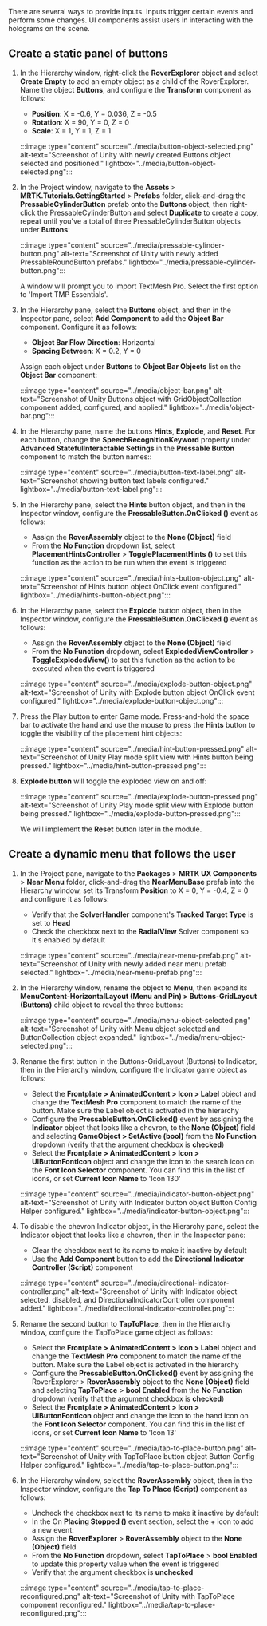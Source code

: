 There are several ways to provide inputs. Inputs trigger certain events and perform some changes. UI components assist users in interacting with the holograms on the scene.

## Create a static panel of buttons

1. In the Hierarchy window, right-click the **RoverExplorer** object and select **Create Empty** to add an empty object as a child of the RoverExplorer. Name the object **Buttons**, and configure the **Transform** component as follows:
    * **Position**: X = -0.6, Y = 0.036, Z = -0.5
    * **Rotation**: X = 90, Y = 0, Z = 0
    * **Scale**: X = 1, Y = 1, Z = 1

    :::image type="content" source="../media/button-object-selected.png" alt-text="Screenshot of Unity with newly created Buttons object selected and positioned." lightbox="../media/button-object-selected.png":::

2. In the Project window, navigate to the **Assets** > **MRTK.Tutorials.GettingStarted** > **Prefabs** folder, click-and-drag the **PressableCylinderButton** prefab onto the **Buttons** object, then right-click the PressableCylinderButton and select **Duplicate** to create a copy, repeat until you've a total of three PressableCylinderButton objects under **Buttons**:

    :::image type="content" source="../media/pressable-cylinder-button.png" alt-text="Screenshot of Unity with newly added PressableRoundButton prefabs." lightbox="../media/pressable-cylinder-button.png":::

    A window will prompt you to import TextMesh Pro. Select the first option to 'Import TMP Essentials'.

3. In the Hierarchy pane, select the **Buttons** object, and then in the Inspector pane, select **Add Component** to add the **Object Bar** component. Configure it as follows:

    * **Object Bar Flow Direction**: Horizontal
    * **Spacing Between**: X = 0.2, Y = 0

   Assign each object under **Buttons** to **Object Bar Objects** list on the **Object Bar** component:

    :::image type="content" source="../media/object-bar.png" alt-text="Screenshot of Unity Buttons object with GridObjectCollection component added, configured, and applied." lightbox="../media/object-bar.png":::

4. In the Hierarchy pane, name the buttons **Hints**, **Explode**, and **Reset**. For each button, change the **SpeechRecognitionKeyword** property under **Advanced StatefulInteractable Settings** in the **Pressable Button** component to match the button names::

    :::image type="content" source="../media/button-text-label.png" alt-text="Screenshot showing button text labels configured." lightbox="../media/button-text-label.png":::

5. In the Hierarchy pane, select the **Hints** button object, and then in the Inspector window, configure the **PressableButton.OnClicked ()** event as follows:

    * Assign the **RoverAssembly** object to the **None (Object)** field
    * From the **No Function** dropdown list, select **PlacementHintsController** > **TogglePlacementHints ()** to set this function as the action to be run when the event is triggered

    :::image type="content" source="../media/hints-button-object.png" alt-text="Screenshot of Hints button object OnClick event configured." lightbox="../media/hints-button-object.png":::

6. In the Hierarchy pane, select the **Explode** button object, then in the Inspector window, configure the **PressableButton.OnClicked ()** event as follows:
    * Assign the **RoverAssembly** object to the **None (Object)** field
    * From the **No Function** dropdown, select **ExplodedViewController** > **ToggleExplodedView()** to set this function as the action to be executed when the event is triggered

    :::image type="content" source="../media/explode-button-object.png" alt-text="Screenshot of Unity with Explode button object OnClick event configured." lightbox="../media/explode-button-object.png":::

7. Press the Play button to enter Game mode. Press-and-hold the space bar to activate the hand and use the mouse to press the **Hints** button to toggle the visibility of the placement hint objects:

    :::image type="content" source="../media/hint-button-pressed.png" alt-text="Screenshot of Unity Play mode split view with Hints button being pressed." lightbox="../media/hint-button-pressed.png":::

8. **Explode button** will toggle the exploded view on and off:

    :::image type="content" source="../media/explode-button-pressed.png" alt-text="Screenshot of Unity Play mode split view with Explode button being pressed." lightbox="../media/explode-button-pressed.png":::

    We will implement the **Reset** button later in the module.

## Create a dynamic menu that follows the user

1. In the Project pane, navigate to the **Packages** > **MRTK UX Components** > **Near Menu** folder, click-and-drag the **NearMenuBase** prefab into the Hierarchy window, set its Transform **Position** to X = 0, Y = -0.4, Z = 0 and configure it as follows:
    * Verify that the **SolverHandler** component's **Tracked Target Type** is set to **Head**
    * Check the checkbox next to the **RadialView** Solver component so it's enabled by default

    :::image type="content" source="../media/near-menu-prefab.png" alt-text="Screenshot of Unity with newly added near menu prefab selected." lightbox="../media/near-menu-prefab.png":::

2. In the Hierarchy window, rename the object to **Menu**, then expand its **MenuContent-HorizontalLayout (Menu and Pin) > Buttons-GridLayout (Buttons)** child object to reveal the three buttons:

    :::image type="content" source="../media/menu-object-selected.png" alt-text="Screenshot of Unity with Menu object selected and ButtonCollection object expanded." lightbox="../media/menu-object-selected.png":::

3. Rename the first button in the Buttons-GridLayout (Buttons) to Indicator, then in the Hierarchy window, configure the Indicator game object as follows:

    * Select the **Frontplate > AnimatedContent > Icon > Label** object and change the **TextMesh Pro** component to match the name of the button. Make sure the Label object is activated in the hierarchy
    * Configure the **PressableButton.OnClicked()** event by assigning the **Indicator** object that looks like a chevron, to the **None (Object)** field and selecting **GameObject > SetActive (bool)** from the **No Function** dropdown (verify that the argument checkbox is **checked**)
    * Select the **Frontplate > AnimatedContent > Icon > UIButtonFontIcon** object and change the icon to the search icon on the **Font Icon Selector** component. You can find this in the list of icons, or set **Current Icon Name** to 'Icon 130'

    :::image type="content" source="../media/indicator-button-object.png" alt-text="Screenshot of Unity with Indicator button object Button Config Helper configured." lightbox="../media/indicator-button-object.png":::

4. To disable the chevron Indicator object, in the Hierarchy pane, select the Indicator object that looks like a chevron, then in the Inspector pane:

    * Clear the checkbox next to its name to make it inactive by default
    * Use the **Add Component** button to add the **Directional Indicator Controller (Script)** component

    :::image type="content" source="../media/directional-indicator-controller.png" alt-text="Screenshot of Unity with Indicator object selected, disabled, and DirectionalIndicatorController component added." lightbox="../media/directional-indicator-controller.png":::

5. Rename the second button to **TapToPlace**, then in the Hierarchy window, configure the TapToPlace game object as follows:

    * Select the **Frontplate > AnimatedContent > Icon > Label** object and change the **TextMesh Pro** component to match the name of the button. Make sure the Label object is activated in the hierarchy
    * Configure the **PressableButton.OnClicked()** event by assigning the RoverExplorer > **RoverAssembly** object to the **None (Object)** field and selecting **TapToPlace** > **bool Enabled** from the **No Function** dropdown (verify that the argument checkbox is **checked**)
    * Select the **Frontplate > AnimatedContent > Icon > UIButtonFontIcon** object and change the icon to the hand icon on the **Font Icon Selector** component. You can find this in the list of icons, or set **Current Icon Name** to 'Icon 13'

    :::image type="content" source="../media/tap-to-place-button.png" alt-text="Screenshot of Unity with TapToPlace button object Button Config Helper configured." lightbox="../media/tap-to-place-button.png":::

6. In the Hierarchy window, select the **RoverAssembly** object, then in the Inspector window, configure the **Tap To Place (Script)** component as follows:
    * Uncheck the checkbox next to its name to make it inactive by default
    * In the On **Placing Stopped ()** event section, select the + icon to add a new event:
    * Assign the **RoverExplorer** > **RoverAssembly** object to the **None (Object)** field
    * From the **No Function** dropdown, select **TapToPlace** > **bool Enabled** to update this property value when the event is triggered
    * Verify that the argument checkbox is **unchecked**

    :::image type="content" source="../media/tap-to-place-reconfigured.png" alt-text="Screenshot of Unity with TapToPlace component reconfigured." lightbox="../media/tap-to-place-reconfigured.png":::
